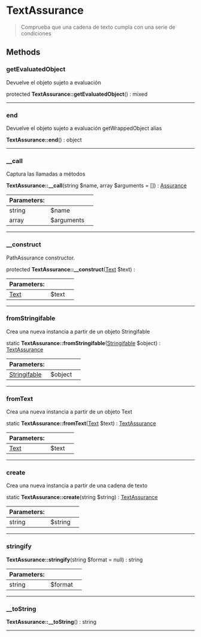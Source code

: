 
                                                                                                                                            
    
# TextAssurance


> Comprueba que una cadena de texto cumpla con  una serie de condiciones
>
> 








## Methods

### getEvaluatedObject
Devuelve el objeto sujeto a evaluación


protected **TextAssurance::getEvaluatedObject**() : mixed



---


### end
Devuelve el objeto sujeto a evaluación
getWrappedObject alias

**TextAssurance::end**() : object



---


### __call
Captura las llamadas a métodos


**TextAssurance::__call**(string $name, array $arguments = []) : [Assurance](../../../Assurance.md)


|Parameters: | | |
| --- | --- | --- |
|string |$name |  |
|array |$arguments |  |

---


### __construct
PathAssurance constructor.


protected **TextAssurance::__construct**([Text](../../../Text.md) $text) : 


|Parameters: | | |
| --- | --- | --- |
|[Text](../../../Text.md) |$text |  |

---


### fromStringifable
Crea una nueva instancia a partir de un objeto Stringifable


static **TextAssurance::fromStringifable**([Stringifable](../../../Stringifable.md) $object) : [TextAssurance](../../../TextAssurance.md)


|Parameters: | | |
| --- | --- | --- |
|[Stringifable](../../../Stringifable.md) |$object |  |

---


### fromText
Crea una nueva instancia a partir de un objeto Text


static **TextAssurance::fromText**([Text](../../../Text.md) $text) : [TextAssurance](../../../TextAssurance.md)


|Parameters: | | |
| --- | --- | --- |
|[Text](../../../Text.md) |$text |  |

---


### create
Crea una nueva instancia a partir de una cadena de texto


static **TextAssurance::create**(string $string) : [TextAssurance](../../../TextAssurance.md)


|Parameters: | | |
| --- | --- | --- |
|string |$string |  |

---


### stringify



**TextAssurance::stringify**(string $format = null) : string


|Parameters: | | |
| --- | --- | --- |
|string |$format |  |

---


### __toString



**TextAssurance::__toString**() : string



---


                                                                                                                                                                                                                                                                                                                                                                                                            
    
                                                                                                                                                                                                                                                                             
                